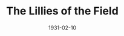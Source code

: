 ---
title: The Lillies of the Field
date: 1931-02-10
closing_date: 
layout: productions
featured_image: 
image_caption:
image_credit:
playbill:
category:
Theatre: Theatre Jacksonville
cast:
  Bryan Ropes: Charlie Tutewiler
  Catherine: Dolly Hardee
  Violet: Dorothy Black
  Lady Susan Rocker: Justine Rehnborg
  Ann: Marie Coons
  Mrs. Rooke-Walter: Maude Mickler
  The Hon. Monica Flane: Maye Elizabeth Mackinnon
  Elizabeth: Nancy Camp
  Withers: Paul T. Scollard
  The Reverend John Head: Philip S. May
  Barnaby Haddon: Stuart Cavanagh

crew:
  Director: Frank F. Kells
  Props:
    - Marguerite Chiasson
    - Mary Wilcox Rowland

understudies:

orchestra:
external_links:
---
